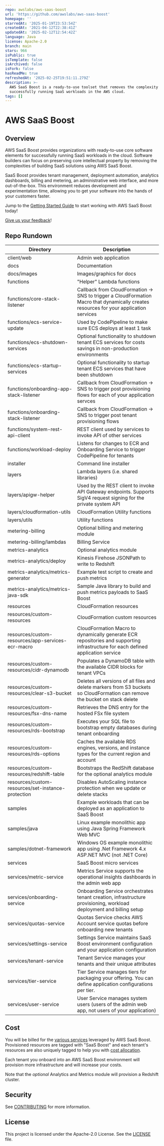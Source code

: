 ```yaml
---
repo: awslabs/aws-saas-boost
url: 'https://github.com/awslabs/aws-saas-boost'
homepage: ''
starredAt: '2025-01-19T23:53:54Z'
createdAt: '2021-04-12T22:38:41Z'
updatedAt: '2025-02-12T12:54:42Z'
language: Java
license: Apache-2.0
branch: main
stars: 966
isPublic: true
isTemplate: false
isArchived: false
isFork: false
hasReadMe: true
refreshedAt: '2025-02-25T19:51:11.279Z'
description: >-
  AWS SaaS Boost is a ready-to-use toolset that removes the complexity of
  successfully running SaaS workloads in the AWS cloud.
tags: []
---
```


# AWS SaaS Boost

## Overview
AWS SaaS Boost provides organizations with ready-to-use core software elements for successfully running SaaS workloads in the cloud.  Software builders can focus on preserving core intellectual property by removing the complexities of building SaaS solutions using AWS SaaS Boost.

SaaS Boost provides tenant management, deployment automation, analytics dashboards, billing and metering, an administrative web interface, and more out-of-the-box. This environment reduces development and experimentation time, allowing you to get your software into the hands of your customers faster.

Jump to the [Getting Started Guide](./docs/getting-started.md) to start working with AWS SaaS Boost today!

[Give us your feedback](https://www.pulse.aws/survey/YOUHWDCP)!

## Repo Rundown

| Directory | Description |
| --- | --- |
| client/web | Admin web application |
| docs | Documentation |
| docs/images | Images/graphics for docs |
| functions | "Helper" Lambda functions |
| functions/core-stack-listener | Callback from CloudFormation -> SNS to trigger a CloudFormation Macro that dynamically creates resources for your application services  |
| functions/ecs-service-update | Used by CodePipeline to make sure ECS deploys at least 1 task |
| functions/ecs-shutdown-services | Optional functionality to shutdown tenant ECS services for costs savings in non-production environments |
| functions/ecs-startup-services | Optional functionality to startup tenant ECS services that have been shutdown |
| functions/onboarding-app-stack-listener | Callback from CloudFormation -> SNS to trigger post provisioning flows for each of your application servces |
| functions/onboarding-stack-listener | Callback from CloudFormation -> SNS to trigger post tenant provisioning flows |
| functions/system-rest-api-client | REST client used by services to invoke API of other services |
| functions/workload-deploy | Listens for changes to ECR and Onboarding Service to trigger CodePipeline for tenants |
| installer | Command line installer |
| layers | Lambda layers (i.e. shared libraries) |
| layers/apigw-helper | Used by the REST client to invoke API Gateway endpoints. Supports SigV4 request signing for the private system API |
| layers/cloudformation-utils | CloudFormation Utility functions |
| layers/utils | Utility functions |
| metering-billing | Optional billing and metering module |
| metering-billing/lambdas | Billing Service |
| metrics-analytics | Optional analytics module |
| metrics-analytics/deploy | Kinesis Firehose JSONPath to write to Redshift |
| metrics-analytics/metrics-generator | Example test script to create and push metrics |
| metrics-analytics/metrics-java-sdk | Sample Java library to build and push metrics payloads to SaaS Boost |
| resources | CloudFormation resources |
| resources/custom-resources | CloudFormation custom resources |
| resources/custom-resources/app-services-ecr-macro | CloudFormation Macro to dynamically generate ECR repositories and supporting infrastructure for each defined application service |
| resources/custom-resources/cidr-dynamodb | Populates a DynamoDB table with the available CIDR blocks for tenant VPCs |
| resources/custom-resources/clear-s3-bucket | Deletes all versions of all files and delete markers from S3 buckets so CloudFormation can remove the bucket on stack delete |
| resources/custom-resources/fsx-dns-name | Retrieves the DNS entry for the hosted FSx file system |
| resources/custom-resources/rds-bootstrap | Executes your SQL file to bootstrap empty databases during tenant onboarding |
| resources/custom-resources/rds-options | Caches the available RDS engines, versions, and instance types for the current region and account |
| resources/custom-resources/redshift-table | Bootstraps the RedShift database for the optional analytics module |
| resources/custom-resources/set-instance-protection | Disables AutoScaling instance protection when we update or delete stacks |
| samples | Example workloads that can be deployed as an application to SaaS Boost |
| samples/java | Linux example monolithic app using Java Spring Framework Web MVC |
| samples/dotnet-framework | Windows OS example monolithic app using .Net Framework 4.x ASP.NET MVC (not .NET Core) 
| services | SaaS Boost micro services |
| services/metric-service | Metrics Service supports the operational insights dashboards in the admin web app |
| services/onboarding-service | Onboarding Service orchestrates tenant creation, infrastructure provisioning, workload deployment and billing setup |
| services/quotas-service | Quotas Service checks AWS Account service quotas before onboarding new tenants |
| services/settings-service | Settings Service maintains SaaS Boost environment configuration and your application configuration |
| services/tenant-service | Tenant Service manages your tenants and their unique attributes |
| services/tier-service | Tier Service manages tiers for packaging your offering. You can define application configurations per tier. |
| services/user-service | User Service manages system users (users of the admin web app, not users of your application) |

## Cost
You will be billed for the [various services](docs/services.md) leveraged by AWS SaaS Boost. Provisioned resources are tagged with "SaaS Boost" and each tenant's resources are also uniquely tagged to help you with [cost allocation](https://docs.aws.amazon.com/awsaccountbilling/latest/aboutv2/cost-alloc-tags.html).

Each tenant you onboard into an AWS SaaS Boost environment will provision more infrastructure and will increase your costs.

Note that the _optional_ Analytics and Metrics module will provision a Redshift cluster.

## Security

See [CONTRIBUTING](CONTRIBUTING.md#security-issue-notifications) for more information.

## License

This project is licensed under the Apache-2.0 License. See the [LICENSE](LICENSE) file.
